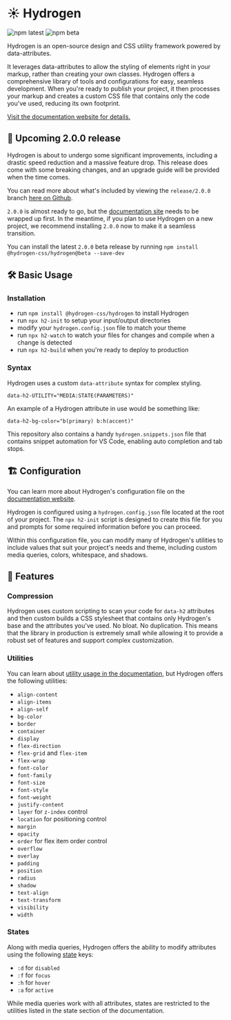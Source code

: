 # ☀️ Hydrogen

<img alt="npm latest" src="https://img.shields.io/npm/v/@hydrogen-css/hydrogen/latest?color=%239D5CFF&label=latest&style=for-the-badge"> <img alt="npm beta" src="https://img.shields.io/npm/v/@hydrogen-css/hydrogen/beta?color=%239D5CFF&label=beta&style=for-the-badge">

Hydrogen is an open-source design and CSS utility framework powered by data-attributes.

It leverages data-attributes to allow the styling of elements right in your markup, rather than creating your own classes. Hydrogen offers a comprehensive library of tools and configurations for easy, seamless development. When you're ready to publish your project, it then processes your markup and creates a custom CSS file that contains only the code you've used, reducing its own footprint.

[Visit the documentation website for details.](https://hydrogen.design)

## 🥳 Upcoming 2.0.0 release

Hydrogen is about to undergo some significant improvements, including a drastic speed reduction and a massive feature drop. This release does come with some breaking changes, and an upgrade guide will be provided when the time comes.

You can read more about what's included by viewing the `release/2.0.0` branch [here on Github](https://github.com/hydrogen-css/hydrogen/tree/release/2.0.0).

`2.0.0` is almost ready to go, but the [documentation site](https://beta.hydrogen.design) needs to be wrapped up first. In the meantime, if you plan to use Hydrogen on a new project, we recommend installing `2.0.0` now to make it a seamless transition.

You can install the latest `2.0.0` beta release by running `npm install @hydrogen-css/hydrogen@beta --save-dev`

## 🛠️ Basic Usage

### Installation

- run `npm install @hydrogen-css/hydrogen` to install Hydrogen
- run `npx h2-init` to setup your input/output directories
- modify your `hydrogen.config.json` file to match your theme
- run `npx h2-watch` to watch your files for changes and compile when a change is detected
- run `npx h2-build` when you're ready to deploy to production

### Syntax

Hydrogen uses a custom `data-attribute` syntax for complex styling.

`data-h2-UTILITY="MEDIA:STATE(PARAMETERS)"`

An example of a Hydrogen attribute in use would be something like:

`data-h2-bg-color="b(primary) b:h(accent)"`

This repository also contains a handy `hydrogen.snippets.json` file that contains snippet automation for VS Code, enabling auto completion and tab stops.

## 🏗️ Configuration

You can learn more about Hydrogen's configuration file on the [documentation website](https://hydrogen.design/#configuration).

Hydrogen is configured using a `hydrogen.config.json` file located at the root of your project. The `npx h2-init` script is designed to create this file for you and prompts for some required information before you can proceed.

Within this configuration file, you can modify many of Hydrogen's utilities to include values that suit your project's needs and theme, including custom media queries, colors, whitespace, and shadows.

## 🤖 Features

### Compression

Hydrogen uses custom scripting to scan your code for `data-h2` attributes and then custom builds a CSS stylesheet that contains only Hydrogen's base and the attributes you've used. No bloat. No duplication. This means that the library in production is extremely small while allowing it to provide a robust set of features and support complex customization.

### Utilities

You can learn about [utility usage in the documentation](https://hydrogen.design/#backgroundColor), but Hydrogen offers the following utilities:

- `align-content`
- `align-items`
- `align-self`
- `bg-color`
- `border`
- `container`
- `display`
- `flex-direction`
- `flex-grid` and `flex-item`
- `flex-wrap`
- `font-color`
- `font-family`
- `font-size`
- `font-style`
- `font-weight`
- `justify-content`
- `layer` for `z-index` control
- `location` for positioning control
- `margin`
- `opacity`
- `order` for flex item order control
- `overflow`
- `overlay`
- `padding`
- `position`
- `radius`
- `shadow`
- `text-align`
- `text-transform`
- `visibility`
- `width`

### States

Along with media queries, Hydrogen offers the ability to modify attributes using the following [state](https://hydrogen.design/#states) keys:

- `:d` for `disabled`
- `:f` for `focus`
- `:h` for `hover`
- `:a` for `active`

While media queries work with all attributes, states are restricted to the utilities listed in the state section of the documentation.
